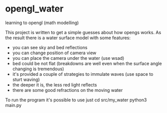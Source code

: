 # opengl_water
learning to opengl (math modelling)

This project is written to get a simple guesses about how opengs works.
As the result there is a water surface model with some features:
- you can see sky and bed reflections
- you can change position of camera view
- you can place the camera under the water (use wsad)
- bed could be not flat (breakdowns are well even when the surface angle changing is tremendous)
- it's provided a couple of strategies to immulate waves (use space to sturt waving)
- the deeper it is, the less red light reflects
- there are some good refractions on the moving water 

To run the program it's possible to use just
  cd src/my_water
  python3 main.py
